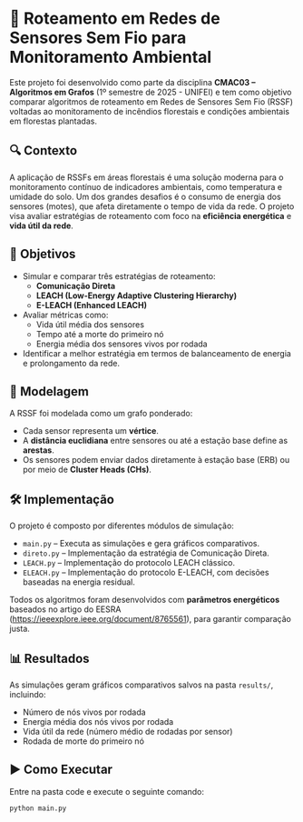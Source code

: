 # 📡 Roteamento em Redes de Sensores Sem Fio para Monitoramento Ambiental

Este projeto foi desenvolvido como parte da disciplina **CMAC03 – Algoritmos em Grafos** (1º semestre de 2025 - UNIFEI) e tem como objetivo comparar algoritmos de roteamento em Redes de Sensores Sem Fio (RSSF) voltadas ao monitoramento de incêndios florestais e condições ambientais em florestas plantadas.

## 🔍 Contexto

A aplicação de RSSFs em áreas florestais é uma solução moderna para o monitoramento contínuo de indicadores ambientais, como temperatura e umidade do solo. Um dos grandes desafios é o consumo de energia dos sensores (motes), que afeta diretamente o tempo de vida da rede. O projeto visa avaliar estratégias de roteamento com foco na **eficiência energética** e **vida útil da rede**.

## 🎯 Objetivos

- Simular e comparar três estratégias de roteamento:
  - **Comunicação Direta**
  - **LEACH (Low-Energy Adaptive Clustering Hierarchy)**
  - **E-LEACH (Enhanced LEACH)**
- Avaliar métricas como:
  - Vida útil média dos sensores
  - Tempo até a morte do primeiro nó
  - Energia média dos sensores vivos por rodada
- Identificar a melhor estratégia em termos de balanceamento de energia e prolongamento da rede.

## 🧠 Modelagem

A RSSF foi modelada como um grafo ponderado:
- Cada sensor representa um **vértice**.
- A **distância euclidiana** entre sensores ou até a estação base define as **arestas**.
- Os sensores podem enviar dados diretamente à estação base (ERB) ou por meio de **Cluster Heads (CHs)**.

## 🛠️ Implementação

O projeto é composto por diferentes módulos de simulação:

- `main.py` – Executa as simulações e gera gráficos comparativos.
- `direto.py` – Implementação da estratégia de Comunicação Direta.
- `LEACH.py` – Implementação do protocolo LEACH clássico.
- `ELEACH.py` – Implementação do protocolo E-LEACH, com decisões baseadas na energia residual.

Todos os algoritmos foram desenvolvidos com **parâmetros energéticos** baseados no artigo do EESRA (https://ieeexplore.ieee.org/document/8765561), para garantir comparação justa.

## 📊 Resultados

As simulações geram gráficos comparativos salvos na pasta `results/`, incluindo:

- Número de nós vivos por rodada
- Energia média dos nós vivos por rodada
- Vida útil da rede (número médio de rodadas por sensor)
- Rodada de morte do primeiro nó

## ▶️ Como Executar

Entre na pasta code e execute o seguinte comando:

```bash
python main.py
